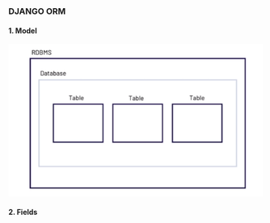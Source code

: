 ### DJANGO ORM


#### 1. Model

![1701511797973](image/django_orm/1701511797973.png)


#### 2. Fields
